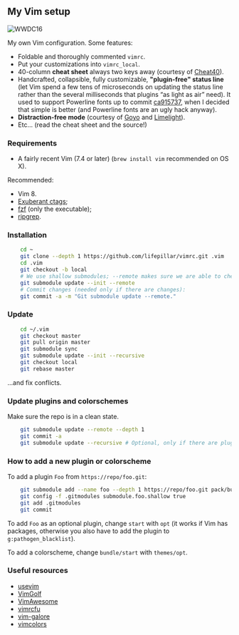 ## My Vim setup

![WWDC16](https://raw.github.com/lifepillar/Resources/master/vimrc/screenshot.png)

My own Vim configuration. Some features:

- Foldable and thoroughly commented `vimrc`.
- Put your customizations into `vimrc_local`.
- 40-column **cheat sheet** always two keys away (courtesy of
  [Cheat40](https://github.com/lifepillar/vim-cheat40)).
- Handcrafted, collapsible, fully customizable, **"plugin-free" status line**
  (let Vim spend a few tens of microseconds on updating the status line rather
  than the several milliseconds that plugins “as light as air” need). It used to
  support Powerline fonts up to commit
  [ca915737](https://github.com/lifepillar/vimrc/commit/ca9157376be876b030e5306adf38efd7093b870a),
  when I decided that simple is better (and Powerline fonts are an ugly hack
  anyway).
- **Distraction-free mode** (courtesy of
  [Goyo](https://github.com/junegunn/goyo.vim) and
  [Limelight](https://github.com/junegunn/limelight.vim)).
- Etc... (read the cheat sheet and the source!)


### Requirements

- A fairly recent Vim (7.4 or later) (`brew install vim` recommended on OS X).

Recommended:

- Vim 8.
- [Exuberant ctags](http://ctags.sourceforge.net);
- [fzf](https://github.com/junegunn/fzf) (only the executable);
- [ripgrep](https://github.com/BurntSushi/ripgrep).


### Installation

```sh
    cd ~
    git clone --depth 1 https://github.com/lifepillar/vimrc.git .vim
    cd .vim
    git checkout -b local
    # We use shallow submodules; --remote makes sure we are able to check them out:
    git submodule update --init --remote
    # Commit changes (needed only if there are changes):
    git commit -a -m "Git submodule update --remote."
```


### Update

```sh
    cd ~/.vim
    git checkout master
    git pull origin master
    git submodule sync
    git submodule update --init --recursive
    git checkout local
    git rebase master
```

…and fix conflicts.


### Update plugins and colorschemes

Make sure the repo is in a clean state.

```sh
    git submodule update --remote --depth 1
    git commit -a
    git submodule update --recursive # Optional, only if there are plugins with submodules
```


### How to add a new plugin or colorscheme

To add a plugin `Foo` from `https://repo/foo.git`:

```sh
    git submodule add --name foo --depth 1 https://repo/foo.git pack/bundle/start/foo
    git config -f .gitmodules submodule.foo.shallow true
    git add .gitmodules
    git commit
```

To add `Foo` as an optional plugin, change `start` with `opt` (it works if Vim
has packages, otherwise you also have to add the plugin to
`g:pathogen_blacklist`).

To add a colorscheme, change `bundle/start` with `themes/opt`.


### Useful resources

- [usevim](http://usevim.com/)
- [VimGolf](http://vimgolf.com)
- [VimAwesome](http://vimawesome.com)
- [vimrcfu](http://vimrcfu.com)
- [vim-galore](https://github.com/mhinz/vim-galore)
- [vimcolors](http://vimcolors.com)

